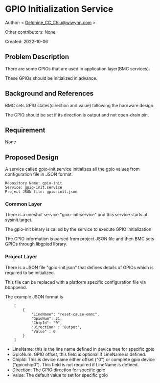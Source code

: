 ﻿# GPIO Initialization Service

Author: < Delphine_CC_Chiu@wiwynn.com >

Other contributors: None

Created: 2022-10-06


## Problem Description

There are some GPIOs that are used in application layer(BMC services).

These GPIOs should be initialized in advance.
 
## Background and References

BMC sets GPIO states(direction and value) following the hardware design.

The GPIO should be set if its direction is output and not open-drain pin.

## Requirement

None

## Proposed Design
A service called gpio-init.service initializes all the gpio values from configuration file in JSON format.

    Repository Name: gpio-init
    Service: gpio-init.service
    Project JSON file: gpio-init.json

### Common Layer
There is a oneshot service "gpio-init.service" and this service starts at sysinit.target.

The gpio-init binary is called by the service to execute GPIO initialization.

The GPIO information is parsed from project JSON file and then BMC sets GPIOs through libgpiod library.

### Project Layer
There is a JSON file "gpio-init.json" that defines details of GPIOs which is required to be initialized.

This file can be replaced with a platform specific configuration file via bbappend.

The example JSON format is
```
    [
        {
            "LineName": "reset-cause-emmc",
            "GpioNum": 21,
            "ChipId": "0",
            "Direction" : "Output",
            "Value" : 0
        }
    ]
```
 - LineName: this is the line name defined in device tree for specific gpio
 - GpioNum: GPIO offset, this field is optional if LineName is defined.
 - ChipId: This is device name either offset ("0") or complete gpio device ("gpiochip0"). This field is not required if LineName is defined.
 - Direction: The GPIO direction for specific gpio
 - Value: The default value to set for specific gpio
 
